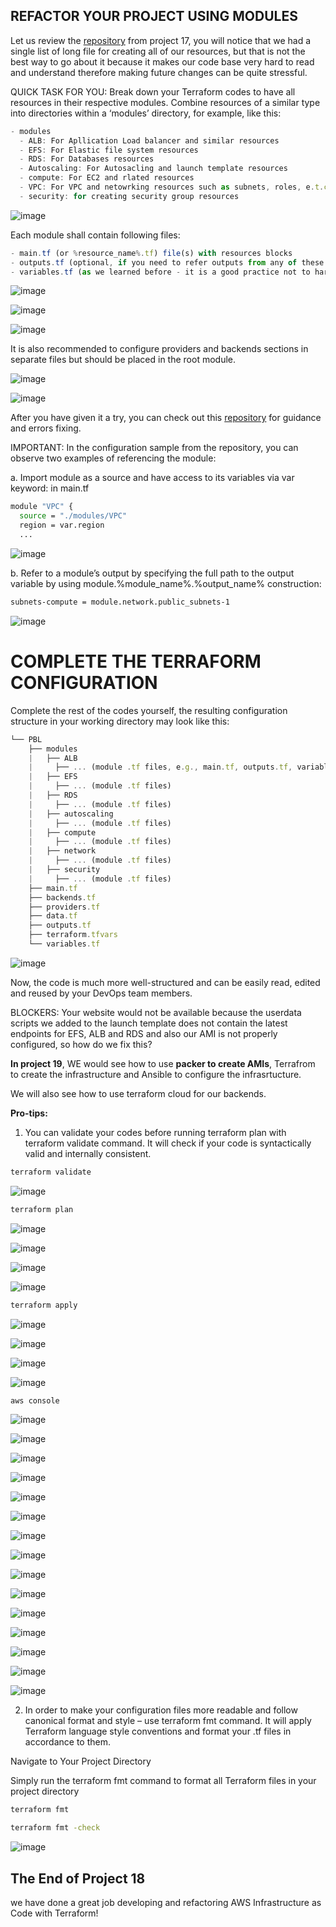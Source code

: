 ## REFACTOR YOUR PROJECT USING MODULES

Let us review the [repository](https://github.com/darey-devops/PBL-project-17) from project 17, you will notice that we had a single
list of long file for creating all of our resources, but that is not the best way to go about it because it makes our code base very
hard to read and understand therefore making future changes can be quite stressful.

QUICK TASK FOR YOU: Break down your Terraform codes to have all resources in their respective modules. Combine resources of a similar
type into directories within a ‘modules’ directory, for example, like this:

```js
- modules
  - ALB: For Apllication Load balancer and similar resources
  - EFS: For Elastic file system resources
  - RDS: For Databases resources
  - Autoscaling: For Autosacling and launch template resources
  - compute: For EC2 and rlated resources
  - VPC: For VPC and netowrking resources such as subnets, roles, e.t.c.
  - security: for creating security group resources
```

![image](image/look.jpg)

Each module shall contain following files:

```js
- main.tf (or %resource_name%.tf) file(s) with resources blocks
- outputs.tf (optional, if you need to refer outputs from any of these resources in your root module)
- variables.tf (as we learned before - it is a good practice not to hard code the values and use variables)
```

![image](image/model.jpg)

![image](image/model1.jpg)

![image](image/model2.jpg)

It is also recommended to configure providers and backends sections in separate files but should be placed in the root module.

![image](image/prov.jpg)

![image](image/back.jpg)

After you have given it a try, you can check out this [repository](https://github.com/darey-devops/PBL-project-18)
for guidance and errors fixing.

IMPORTANT: In the configuration sample from the repository, you can observe two examples of referencing the module:

a. Import module as a source and have access to its variables via var keyword: in main.tf

```bash
module "VPC" {
  source = "./modules/VPC"
  region = var.region
  ...
```

![image](image/vpc.jpg)

b. Refer to a module’s output by specifying the full path to the output variable by using module.%module_name%.%output_name%
construction:

```bash
subnets-compute = module.network.public_subnets-1
```

![image](image/net.jpg)

# COMPLETE THE TERRAFORM CONFIGURATION

Complete the rest of the codes yourself, the resulting configuration structure in your working directory may look like this:

```js
└── PBL
    ├── modules
    |   ├── ALB
    |     ├── ... (module .tf files, e.g., main.tf, outputs.tf, variables.tf)
    |   ├── EFS
    |     ├── ... (module .tf files)
    |   ├── RDS
    |     ├── ... (module .tf files)
    |   ├── autoscaling
    |     ├── ... (module .tf files)
    |   ├── compute
    |     ├── ... (module .tf files)
    |   ├── network
    |     ├── ... (module .tf files)
    |   ├── security
    |     ├── ... (module .tf files)
    ├── main.tf
    ├── backends.tf
    ├── providers.tf
    ├── data.tf
    ├── outputs.tf
    ├── terraform.tfvars
    └── variables.tf
```

![image](image/mod.jpg)

Now, the code is much more well-structured and can be easily read, edited and reused by your DevOps team members.

BLOCKERS: Your website would not be available because the userdata scripts we added to the launch template does not contain the
latest endpoints for EFS, ALB and RDS and also our AMI is not properly configured, so how do we fix this?

**In project 19**, WE would see how to use **packer to create AMIs**, Terrafrom to create the infrastructure and Ansible to configure the
infrasrtucture.

We will also see how to use terraform cloud for our backends.

**Pro-tips:**

1. You can validate your codes before running terraform plan with terraform validate command. It will check if your code is
   syntactically valid and internally consistent.

```bash
terraform validate
```

![image](image/validate.jpg)

```bash
terraform plan
```

![image](image/plan1.jpg)

![image](image/plan2.jpg)

![image](image/plan%203.jpg)

![image](image/plan4.jpg)

```bash
terraform apply
```

![image](image/apply1.jpg)

![image](image/apply2.jpg)

![image](image/apply3.jpg)

![image](image/apply4.jpg)

```bash
aws console
```

![image](image/1.jpg)

![image](image/2.jpg)

![image](image/3.jpg)

![image](image/4.jpg)

![image](image/5.jpg)

![image](image/6.jpg)

![image](image/7.jpg)

![image](image/8.jpg)

![image](image/9.jpg)

![image](image/10.jpg)

![image](image/11.jpg)

![image](image/12.jpg)

![image](image/13.jpg)

![image](image/14.jpg)

![image](image/15.jpg)

2. In order to make your configuration files more readable and follow canonical format and style – use terraform fmt command. It will
   apply Terraform language style conventions and format your .tf files in accordance to them.

Navigate to Your Project Directory

Simply run the terraform fmt command to format all Terraform files in your project directory

```bash
terraform fmt
```

```bash
terraform fmt -check

```

![image](image/format.jpg)

## The End of Project 18

we have done a great job developing and refactoring AWS Infrastructure as Code with Terraform!
